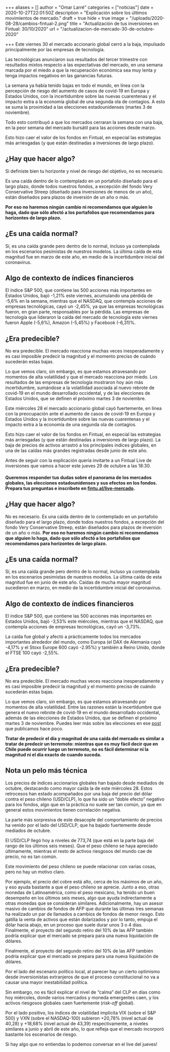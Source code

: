 +++
aliases = []
author = "Omar Larré"
categories = ["noticias"]
date = 2020-10-27T22:01:50Z
description = "Explicación sobre los últimos movimientos de mercado."
draft = true
hide = true
image = "/uploads/2020-08-28/cambios-fintual-2.png"
title = "Actualización de tus inversiones en Fintual: 30/10/2020"
url = "/actualizacion-de-mercado-30-de-octubre-2020"

+++
Este viernes 30 el mercado accionario global cerró a la baja, impulsado principalmente por las empresas de tecnología.

Las tecnológicas anunciaron sus resultados del tercer trimestre con resultados mixtos respecto a las expectativas del mercado, en una semana marcada por el miedo a que la recuperación económica sea muy lenta y tenga impactos negativos en las ganancias futuras.

La semana ya había tenido bajas en todo el mundo, en línea con la percepción de riesgo del aumento de casos de covid-19 en Europa y Estados Unidos, con la incertidumbre sobre las nuevas cuarentenas y el impacto extra a la economía global de una segunda ola de contagios. A esto se suma la proximidad a las elecciones estadounidenses (martes 3 de noviembre). 

Todo esto contribuyó a que los mercados cerraran la semana con una baja, en la peor semana del mercado bursátil para las acciones desde marzo.

Esto hizo caer el valor de los fondos en Fintual, en especial las estrategias más arriesgadas (y que están destinadas a inversiones de largo plazo).

## ¿Hay que hacer algo?

Si definiste bien tu horizonte y nivel de riesgo del objetivo, no es necesario. 

Es una caída dentro de lo contemplado en un portafolio diseñado para el largo plazo, donde todos nuestros fondos, a excepción del fondo Very Conservative Streep (diseñado para inversiones de menos de un año), están diseñados para plazos de inversión de un año o más. 

**Por eso no haremos ningún cambio ni recomendamos que alguien lo haga, dado que sólo afectó a los portafolios que recomendamos para horizontes de largo plazo.**

## ¿Es una caída normal?

Sí, es una caída grande pero dentro de lo normal, incluso ya contemplada en los escenarios pesimistas de nuestros modelos. La última caída de esta magnitud fue en marzo de este año, en medio de la incertidumbre inicial del coronavirus.

## Algo de contexto de índices financieros

El índice S&P 500, que contiene las 500 acciones más importantes en Estados Unidos, bajó -1,21% este viernes, acumulando una pérdida de -5,6% en la semana, mientras que el NASDAQ, que contempla acciones de empresas tecnológicas, cayó un -2,45%, ya que las empresas tecnológicas fueron, en gran parte, responsables por la pérdida. Las empresas de tecnología que lideraron la caída del mercado de tecnología este viernes fueron Apple (-5,6%), Amazon (-5,45%) y Facebook (-6,31)%.

## ¿Era predecible?

No era predecible. El mercado reacciona muchas veces inesperadamente y es casi imposible predecir la magnitud y el momento preciso de cuándo sucederán estas bajas.

Lo que vemos claro, sin embargo, es que estamos atravesando por momentos de alta volatilidad y que el mercado reacciona por miedo. Los resultados de las empresas de tecnología mostraron hoy aún más incertidumbre, sumándose a la volatilidad asociada al nuevo rebrote de covid-19 en el mundo desarrollado occidental, y de las elecciones de Estados Unidos, que se definen el próximo martes 3 de noviembre.

Este miércoles 28 el mercado accionario global cayó fuertemente, en línea con la preocupación ante el aumento de casos de covid-19 en Europa y Estados Unidos y la incertidumbre sobre las nuevas cuarentenas y el impacto extra a la economía de una segunda ola de contagios.

Esto hizo caer el valor de los fondos en Fintual, en especial las estrategias más arriesgadas (y que están destinadas a inversiones de largo plazo). La baja de precios de activos arrastró a los principales índices globales, en una de las caídas más grandes registradas desde junio de este año.

Antes de seguir con la explicación quería invitarte a un Fintual Live de inversiones que vamos a hacer este jueves 29 de octubre a las 18:30.

#### Queremos responder tus dudas sobre el panorama de los mercados globales, las elecciones estadounidenses y sus efectos en los fondos. Prepara tus preguntas e inscríbete en [fintu.al/live-mercado](https://fintu.al/live-mercado "fintu.al/live-mercado").

## ¿Hay que hacer algo?

No es necesario. Es una caída dentro de lo contemplado en un portafolio diseñado para el largo plazo, donde todos nuestros fondos, a excepción del fondo Very Conservative Streep, están diseñados para plazos de inversión de un año o más. **Por eso no haremos ningún cambio ni recomendamos que alguien lo haga, dado que sólo afectó a los portafolios que recomendamos para horizontes de largo plazo.**

## ¿Es una caída normal?

Sí, es una caída grande pero dentro de lo normal, incluso ya contemplada en los escenarios pesimistas de nuestros modelos. La última caída de esta magnitud fue en junio de este año. Caídas de mucha mayor magnitud sucedieron en marzo, en medio de la incertidumbre inicial del coronavirus.

## Algo de contexto de índices financieros

El índice S&P 500, que contiene las 500 acciones más importantes en Estados Unidos, bajó -3,53% este miércoles, mientras que el NASDAQ, que contempla acciones de empresas tecnológicas, cayó un -3,73%.

La caída fue global y afectó a prácticamente todos los mercados importantes alrededor del mundo, como Europa (el DAX de Alemania cayó -4,17% y el Stoxx Europe 600 cayó -2.95%) y también a Reino Unido, donde el FTSE 100 cayó -2,55%.

## ¿Era predecible?

No era predecible. El mercado muchas veces reacciona inesperadamente y es casi imposible predecir la magnitud y el momento preciso de cuándo sucederán estas bajas.

Lo que vemos claro, sin embargo, es que estamos atravesando por momentos de alta volatilidad. Entre las razones están la incertidumbre que genera el nuevo rebrote de covid-19 en el mundo desarrollado occidental, además de las elecciones de Estados Unidos, que se definen el próximo martes 3 de noviembre. Puedes leer más sobre las elecciones en ese [post](https://edu.fintual.cl/que-esperar-de-las-elecciones-en-estados-unidos/) que publicamos hace poco.

**Tratar de predecir el día y magnitud de una caída del mercado es similar a tratar de predecir un terremoto: mientras que es muy fácil decir que en Chile puede ocurrir luego un terremoto, no es fácil determinar ni la magnitud ni el día exacto de cuando suceda.**

## Nota un pelo más técnica

Los precios de índices accionarios globales han bajado desde mediados de octubre, destacando como mayor caída la de este miércoles 28. Estos retrocesos han estado acompañados por una baja del precio del dólar contra el peso chileno (USD/CLP), lo que ha sido un “doble efecto” negativo para los fondos, algo que en la práctica no suele ser tan común, ya que en general estos movimientos tienen correlación negativa.

La parte más sorpresiva de este desacople del comportamiento de precios ha venido por el lado del USD/CLP, que ha bajado fuertemente desde mediados de octubre.

El USD/CLP llegó hoy a niveles de 773,74 (que está en la parte baja del rango de los últimos seis meses). Que el peso chileno se haya apreciado últimamente, mientras el resto de activos riesgosos del mundo cae de precio, no es tan común.

Este movimiento del peso chileno se puede relacionar con varias cosas, pero no hay un motivo claro.

Por ejemplo, el precio del cobre está alto, cerca de los máximos de un año, y eso ayuda bastante a que el peso chileno se aprecie. Junto a eso, otras monedas de Latinoamérica, como el peso mexicano, ha tenido un buen desempeño en los últimos seis meses, algo que ayuda indirectamente a otras monedas que se consideran similares. Adicionalmente, hay un asesor masivo de cambios de fondos de AFP que durante las últimas tres semanas ha realizado un par de llamados a cambios de fondos de menor riesgo. Esto gatilla la venta de activos que están dolarizados y por lo tanto, empuja el dólar hacia abajo, en un proceso que suele durar unos 3 o 4 días. Finalmente, el proyecto del segundo retiro del 10% de las AFP también podría explicar que el mercado se prepara para una nueva liquidación de dólares.

Finalmente, el proyecto del segundo retiro del 10% de las AFP también podría explicar que el mercado se prepara para una nueva liquidación de dólares.

Por el lado del escenario político local, al parecer hay un cierto optimismo desde inversionistas extranjeros de que el proceso constitucional no va a causar una mayor inestabilidad política.

Sin embargo, no es fácil explicar el nivel de “calma” del CLP en días como hoy miércoles, donde varios mercados y moneda emergentes caen, y los activos riesgosos globales caen fuertemente (_risk-off_ global).

Por el lado positivo, los índices de volatilidad implícita VIX (sobre el S&P 500) y VXN (sobre el NASDAQ-100) subieron +20,78% (nivel actual de 40,28) y +18,68% (nivel actual de 43,39) respectivamente, a niveles similares a junio y abril de este año, lo que refleja que el mercado incorporó bastante los escenarios de riesgo.

Si hay algo que no entiendas lo podemos conversar en el live del jueves!